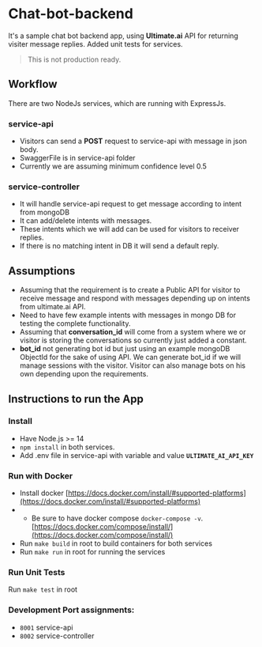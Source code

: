 # Chat-bot-backend
It's a sample chat bot backend app, using **Ultimate.ai** API for returning visiter message replies. 
Added unit tests for services.
> This is not production ready.

## Workflow
There are two NodeJs services, which are running with ExpressJs.
### service-api
- Visitors can send a **POST** request to service-api with message in json body.
-  SwaggerFile is in service-api folder
- Currently we are assuming minimum confidence level 0.5

### service-controller
- It will handle service-api request to get message according to intent from mongoDB
- It can add/delete intents with messages.
- These intents which we will add can be used for visitors to receiver replies.
- If there is no matching intent in DB it will send a default reply.

## Assumptions
- Assuming that the requirement is to create a Public API for visitor to receive message and respond with messages depending up on intents from ultimate.ai API.
- Need to have few example intents with messages in mongo DB for testing the complete functionality.
- Assuming that **conversation_id** will come from a system where we or visitor is storing the conversations so currently just added a constant.
- **bot_id** not generating bot id but just using an example mongoDB ObjectId for the sake of using API. We can generate bot_id if we will manage sessions with the visitor. Visitor can also manage bots on his own depending upon the requirements.

## Instructions to run the App

### Install
- Have Node.js >= 14
- `npm install` in both services.
-  Add .env file in service-api with variable and value **`ULTIMATE_AI_API_KEY`**

### Run with Docker

-  Install docker [https://docs.docker.com/install/#supported-platforms](https://docs.docker.com/install/#supported-platforms)
- -   Be sure to have docker compose  `docker-compose -v`.  [https://docs.docker.com/compose/install/](https://docs.docker.com/compose/install/)
- Run `make build` in root to build containers for both services
- Run `make run`  in root for running the services

### Run Unit Tests
Run `make test` in root

### Development Port assignments:
- `8001` service-api
- `8002` service-controller
